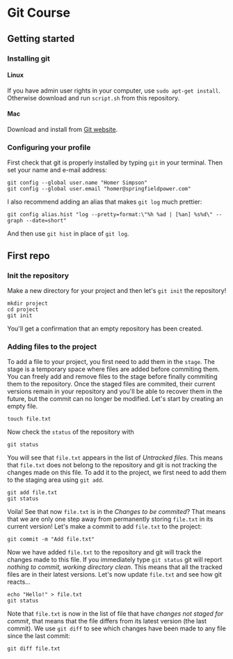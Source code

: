# Git Course
## Getting started
### Installing git
#### Linux
If you have admin user rights in your computer, use `sudo apt-get install`.
Otherwise download and run `script.sh` from this repository.
#### Mac
Download and install from [Git website](https://git-scm.com/download/mac).
### Configuring your profile
First check that git is properly installed by typing `git` in your terminal.
Then set your name and e-mail address:
```Shell
git config --global user.name "Homer Simpson"
git config --global user.email "homer@springfieldpower.com"
```
I also recommend adding an alias that makes `git log` much prettier:
```Shell
git config alias.hist "log --pretty=format:\"%h %ad | [%an] %s%d\" --graph --date=short"
```
And then use `git hist` in place of `git log`.
## First repo
### Init the repository
Make a new directory for your project and then let's `git init` the repository!
```Shell
mkdir project
cd project
git init
```
You'll get a confirmation that an empty repository has been created.
### Adding files to the project
To add a file to your project, you first need to add them in the `stage`. The stage is a temporary space where files are added before commiting them. You can freely add and remove files to the stage before finally commiting them to the repository. Once the staged files are commited, their current versions remain in your repository and you'll be able to recover them in the future, but the commit can no longer be modified.
Let's start by creating an empty file.
```Shell
touch file.txt
```
Now check the `status` of the repository with
```Shell
git status
```
You will see that `file.txt` appears in the list of _Untracked files_. This means that `file.txt` does not belong to the repository and git is not tracking the changes made on this file. To add it to the project, we first need to add them to the staging area using `git add`.
```Shell
git add file.txt
git status
```
Voila! See that now `file.txt` is in the _Changes to be commited_? That means that we are only one step away from permanently storing `file.txt` in its current version! Let's make a commit to add `file.txt` to the project:
```Shell
git commit -m "Add file.txt"
```
Now we have added `file.txt` to the repository and git will track the changes made to this file. If you immediately type `git status` git will report _nothing to commit, working directory clean_. This means that all the tracked files are in their latest versions. Let's now update `file.txt` and see how git reacts...
```Shell
echo "Hello!" > file.txt
git status
```
Note that `file.txt` is now in the list of file that have _changes not staged for commit_, that means that the file differs from its latest version (the last commit). We use `git diff` to see which changes have been made to any file since the last commit:
```Shell
git diff file.txt
```
